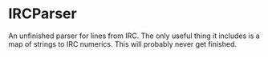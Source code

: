 IRCParser
=========

An unfinished parser for lines from IRC. The only useful thing it includes
is a map of strings to IRC numerics. This will probably never get finished.
